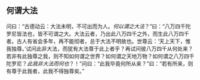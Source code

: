 ##  何谓大法

问曰：“古德动云：大法未明，不可出而为人。*何以谓之大法*？”曰：“八万四千陀罗尼皆法也，皆不可谓之大。大法云者，乃出此八万四千之外，而生此八万四千者。古人有省会多年，再不能彻者，总于大法不明故也。世尊云：‘天上天下，惟我独尊。’试问此非大法，而犹有大法尊于此上者乎？再试问彼八万四千从何处来？若非有此独尊之我，则不知如何谓之世界？如何谓之天地万物？如何谓之八万四千陀罗尼？*此我非大法而何也*？！”问曰：“此我毕竟何所从来？”曰：“若有所来，则有尊于此我者，此我不得独尊矣。”

